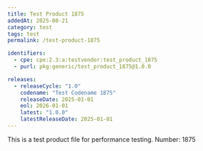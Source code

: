 ```yaml
---
title: Test Product 1875
addedAt: 2025-08-21
category: test
tags: test
permalink: /test-product-1875

identifiers:
  - cpe: cpe:2.3:a:testvendor:test_product_1875
  - purl: pkg:generic/test_product_1875@1.0.0

releases:
  - releaseCycle: "1.0"
    codename: "Test Codename 1875"
    releaseDate: 2025-01-01
    eol: 2026-01-01
    latest: "1.0.0"
    latestReleaseDate: 2025-01-01
---
```


This is a test product file for performance testing. Number: 1875
